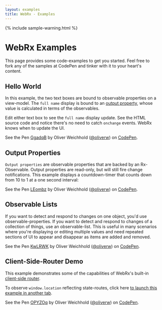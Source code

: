```yaml
---
layout: examples
title: WebRx - Examples
---
```

{% include sample-warning.html %}
# WebRx Examples

This page provides some code-examples to get you started. Feel free to fork any of the samples at CodePen and tinker with it to your heart's content.

## Hello World

In this example, the two text boxes are bound to observable properties on a view-model. The <code>full name</code> display is bound to 
an [output property](/docs/output-properties.html#start), whose value is calculated in terms of the observables.

Edit either text box to see the <code>full name</code> display update. See the HTML source code and notice there's no need to 
catch <code>onchange</code> events. WebRx knows when to update the UI.

<p data-height="264" data-theme-id="0" data-slug-hash="GgadqB" data-default-tab="result" data-user="oliverw" class='codepen'>See the Pen <a href='http://codepen.io/oliverw/pen/GgadqB/'>GgadqB</a> by Oliver Weichhold (<a href='http://codepen.io/oliverw'>@oliverw</a>) on <a href='http://codepen.io'>CodePen</a>.</p>

## Output Properties

<code>Output properties</code> are observable properties that are backed by an Rx-Observable. Output properties are read-only, but will still fire change notifications.
This example displays a countdown-timer that counts down from 10 to 1 at a one second interval:

<p data-height="268" data-theme-id="0" data-slug-hash="LEombz" data-default-tab="result" data-user="oliverw" class='codepen'>See the Pen <a href='http://codepen.io/oliverw/pen/LEombz/'>LEombz</a> by Oliver Weichhold (<a href='http://codepen.io/oliverw'>@oliverw</a>) on <a href='http://codepen.io'>CodePen</a>.</p>

## Observable Lists

If you want to detect and respond to changes on one object, you'd use observable-properties. If you want to detect and respond to changes of a collection of things, use an observable-list. This is useful in many scenarios where you're displaying or editing multiple values and need repeated sections of UI to appear and disappear as items are added and removed.

<p data-height="268" data-theme-id="0" data-slug-hash="KwLRWK" data-default-tab="result" data-user="oliverw" class='codepen'>See the Pen <a href='http://codepen.io/oliverw/pen/KwLRWK/'>KwLRWK</a> by Oliver Weichhold (<a href='http://codepen.io/oliverw'>@oliverw</a>) on <a href='http://codepen.io'>CodePen</a>.</p>

## Client-Side-Router Demo

This example demonstrates some of the capabilities of WebRx's built-in [client-side router](/docs/routing-overview.html#start).

To observe <code>window.location</code> reflecting state-routes, click here <a target="_blank" href="/examples/router-demo/index.html">to launch this example in another tab</a>.

<p data-height="500" data-theme-id="0" data-slug-hash="OPYZOq" data-default-tab="result" data-user="oliverw" class='codepen'>See the Pen <a href='http://codepen.io/oliverw/pen/OPYZOq/'>OPYZOq</a> by Oliver Weichhold (<a href='http://codepen.io/oliverw'>@oliverw</a>) on <a href='http://codepen.io'>CodePen</a>.</p>

<script async src="//assets.codepen.io/assets/embed/ei.js"></script>
